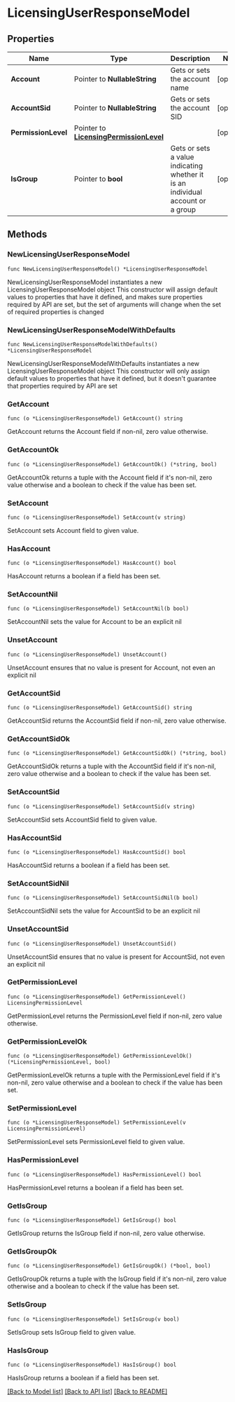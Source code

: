 # LicensingUserResponseModel

## Properties

Name | Type | Description | Notes
------------ | ------------- | ------------- | -------------
**Account** | Pointer to **NullableString** | Gets or sets the account name | [optional] 
**AccountSid** | Pointer to **NullableString** | Gets or sets the account SID  | [optional] 
**PermissionLevel** | Pointer to [**LicensingPermissionLevel**](LicensingPermissionLevel.md) |  | [optional] 
**IsGroup** | Pointer to **bool** | Gets or sets a value indicating whether it is an individual account or a group | [optional] 

## Methods

### NewLicensingUserResponseModel

`func NewLicensingUserResponseModel() *LicensingUserResponseModel`

NewLicensingUserResponseModel instantiates a new LicensingUserResponseModel object
This constructor will assign default values to properties that have it defined,
and makes sure properties required by API are set, but the set of arguments
will change when the set of required properties is changed

### NewLicensingUserResponseModelWithDefaults

`func NewLicensingUserResponseModelWithDefaults() *LicensingUserResponseModel`

NewLicensingUserResponseModelWithDefaults instantiates a new LicensingUserResponseModel object
This constructor will only assign default values to properties that have it defined,
but it doesn't guarantee that properties required by API are set

### GetAccount

`func (o *LicensingUserResponseModel) GetAccount() string`

GetAccount returns the Account field if non-nil, zero value otherwise.

### GetAccountOk

`func (o *LicensingUserResponseModel) GetAccountOk() (*string, bool)`

GetAccountOk returns a tuple with the Account field if it's non-nil, zero value otherwise
and a boolean to check if the value has been set.

### SetAccount

`func (o *LicensingUserResponseModel) SetAccount(v string)`

SetAccount sets Account field to given value.

### HasAccount

`func (o *LicensingUserResponseModel) HasAccount() bool`

HasAccount returns a boolean if a field has been set.

### SetAccountNil

`func (o *LicensingUserResponseModel) SetAccountNil(b bool)`

 SetAccountNil sets the value for Account to be an explicit nil

### UnsetAccount
`func (o *LicensingUserResponseModel) UnsetAccount()`

UnsetAccount ensures that no value is present for Account, not even an explicit nil
### GetAccountSid

`func (o *LicensingUserResponseModel) GetAccountSid() string`

GetAccountSid returns the AccountSid field if non-nil, zero value otherwise.

### GetAccountSidOk

`func (o *LicensingUserResponseModel) GetAccountSidOk() (*string, bool)`

GetAccountSidOk returns a tuple with the AccountSid field if it's non-nil, zero value otherwise
and a boolean to check if the value has been set.

### SetAccountSid

`func (o *LicensingUserResponseModel) SetAccountSid(v string)`

SetAccountSid sets AccountSid field to given value.

### HasAccountSid

`func (o *LicensingUserResponseModel) HasAccountSid() bool`

HasAccountSid returns a boolean if a field has been set.

### SetAccountSidNil

`func (o *LicensingUserResponseModel) SetAccountSidNil(b bool)`

 SetAccountSidNil sets the value for AccountSid to be an explicit nil

### UnsetAccountSid
`func (o *LicensingUserResponseModel) UnsetAccountSid()`

UnsetAccountSid ensures that no value is present for AccountSid, not even an explicit nil
### GetPermissionLevel

`func (o *LicensingUserResponseModel) GetPermissionLevel() LicensingPermissionLevel`

GetPermissionLevel returns the PermissionLevel field if non-nil, zero value otherwise.

### GetPermissionLevelOk

`func (o *LicensingUserResponseModel) GetPermissionLevelOk() (*LicensingPermissionLevel, bool)`

GetPermissionLevelOk returns a tuple with the PermissionLevel field if it's non-nil, zero value otherwise
and a boolean to check if the value has been set.

### SetPermissionLevel

`func (o *LicensingUserResponseModel) SetPermissionLevel(v LicensingPermissionLevel)`

SetPermissionLevel sets PermissionLevel field to given value.

### HasPermissionLevel

`func (o *LicensingUserResponseModel) HasPermissionLevel() bool`

HasPermissionLevel returns a boolean if a field has been set.

### GetIsGroup

`func (o *LicensingUserResponseModel) GetIsGroup() bool`

GetIsGroup returns the IsGroup field if non-nil, zero value otherwise.

### GetIsGroupOk

`func (o *LicensingUserResponseModel) GetIsGroupOk() (*bool, bool)`

GetIsGroupOk returns a tuple with the IsGroup field if it's non-nil, zero value otherwise
and a boolean to check if the value has been set.

### SetIsGroup

`func (o *LicensingUserResponseModel) SetIsGroup(v bool)`

SetIsGroup sets IsGroup field to given value.

### HasIsGroup

`func (o *LicensingUserResponseModel) HasIsGroup() bool`

HasIsGroup returns a boolean if a field has been set.


[[Back to Model list]](../README.md#documentation-for-models) [[Back to API list]](../README.md#documentation-for-api-endpoints) [[Back to README]](../README.md)


